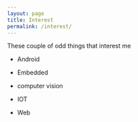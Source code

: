 ```yaml
---
layout: page
title: Interest
permalink: /interest/
---
```



These couple of odd things that interest me

* Android

* Embedded

* computer vision

* IOT

* Web
